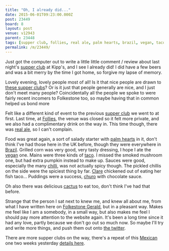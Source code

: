 ```yaml
---
title: "Oh, I already did..."
date: 2015-06-01T09:23:00.000Z
post: 23449
board: 8
layout: post
venue: v12943
parent: 23448
tags: [supper club, follies, real ale, palm hearts, brazil, vegan, taco, chilli, clare, churo, mexican, pub, real ale, micropub, cider, booze, cactus]
permalink: /m/23449/
---
```

Just got the computer out to write a little little comment / review about last night's <a href="http://acrusteaten.com/supperclub/">supper club</a> at Kipp's, and I see I already did! I did have a few beers and was a bit merry by the time I got home, so forgive my lapse of memory.

Lovely evening, lovely people most of all! Is it that nice people are drawn to <a href="http://acrusteaten.com/supperclub/">these supper clubs</a>? Or is it just that people generally are nice, and I just don't meet many people? Coincidentally all the people we spoke to were fairly recent incomers to Folkestone too, so maybe having that in common helped us bond more

Felt like a different kind of event to the previous <a href="/wiki/supper+club">supper club</a> we went to at first. Last time, at <a href="/wiki/follies">Follies</a>, the venue was closed so it felt more private, and we also had a complimentary drink on the way in. This time though, there was <a href="/wiki/real+ale">real ale</a>, so I can't complain.

Food was great again, a sort of salady starter with <a href="/wiki/palm+hearts">palm hearts</a> in it, don't think I've had those here in the UK before, though they were everywhere in <a href="/wiki/brazil">Brazil</a>. Grilled corn was very good, very tasty dressing, I hope I ate the <a href="/wiki/vegan">vegan</a> one. Mains were three kinds of <a href="/wiki/taco">taco</a>. I missed the smoked mushroom one, but had extra pumpkin instead to make up. Sauces were good, especially the many <a href="/wiki/chilli">chilli</a>, was not actually spicy though. The pickled chillis on the side were the spiciest thing by far. <a href="/wiki/clare">Clare</a> chickened out of eating her fish taco... Puddings were a success, <a href="/wiki/churo">churo</a> with chocolate sauce.

Oh also there was delicious <a href="/wiki/cactus">cactus</a> to eat too, don't think I've had that before.

Strange that the person I sat next to knew me, and knew all about me, from what I have written here on <a href="http://www.folkestonegerald.com/">Folkestone Gerald</a>, but in a pleasant way. Makes me feel like I am a somebody, in a small way, but also makes me feel I should pay more attention to the website again. It's been a long time since it had any love, partly because we don't go out so much now. So maybe I'll try and write more things, and push them out onto <a href="https://twitter.com/folkestone">the twitter</a>.

There are more supper clubs on the way, there's a repeat of this <a href="/wiki/mexican">Mexican</a> one two weeks yesterday <a href="http://acrusteaten.com/supperclub/">details here</a>.
